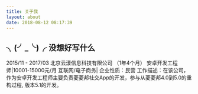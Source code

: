 ```yaml
---
title: 关于我
layout: about
date: 2018-08-12 08:17:39
---
```

## ╮(╯_╰)╭ 没想好写什么
2015/11 - 2017/03	北京云漾信息科技有限公司 （1年4个月） 
	安卓开发工程师|10001-15000元/月
	互联网/电子商务| 企业性质：民营
	工作描述：在该公司，作为安卓开发工程师主要负责菱菱邦社交App的开发，参与从菱菱邦4.0到5.0的重构过程, 版本5.1的开发。